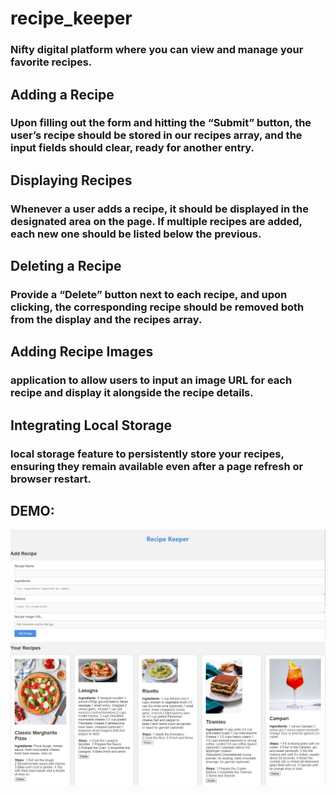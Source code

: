 # recipe_keeper
### Nifty digital platform where you can view and manage your favorite recipes.

## Adding a Recipe
### Upon filling out the form and hitting the “Submit” button, the user’s recipe should be stored in our recipes array, and the input fields should clear, ready for another entry.

## Displaying Recipes
### Whenever a user adds a recipe, it should be displayed in the designated area on the page. If multiple recipes are added, each new one should be listed below the previous.

## Deleting a Recipe
### Provide a “Delete” button next to each recipe, and upon clicking, the corresponding recipe should be removed both from the display and the recipes array.

## Adding Recipe Images
### application to allow users to input an image URL for each recipe and display it alongside the recipe details.

## Integrating Local Storage
### local storage feature to persistently store your recipes, ensuring they remain available even after a page refresh or browser restart.

## DEMO:
![GitHub Logo](demo1.jpeg)
![GitHub Logo](demo2.jpeg)
